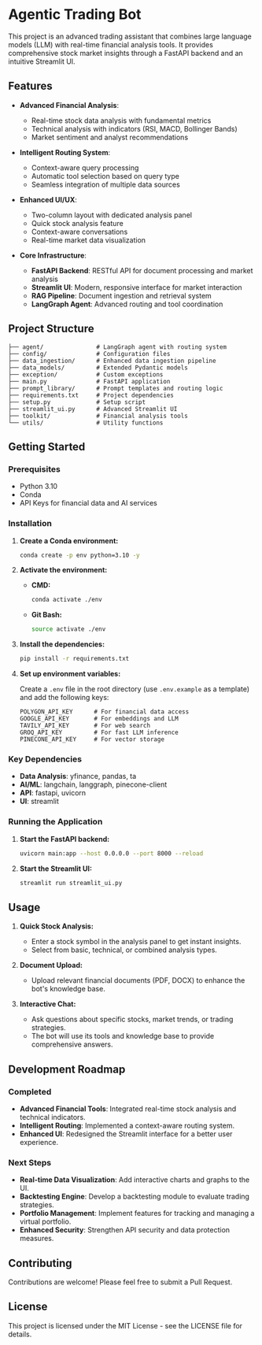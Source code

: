 # Agentic Trading Bot

This project is an advanced trading assistant that combines large language models (LLM) with real-time financial analysis tools. It provides comprehensive stock market insights through a FastAPI backend and an intuitive Streamlit UI.

## Features

- **Advanced Financial Analysis**:
  - Real-time stock data analysis with fundamental metrics
  - Technical analysis with indicators (RSI, MACD, Bollinger Bands)
  - Market sentiment and analyst recommendations

- **Intelligent Routing System**:
  - Context-aware query processing
  - Automatic tool selection based on query type
  - Seamless integration of multiple data sources

- **Enhanced UI/UX**:
  - Two-column layout with dedicated analysis panel
  - Quick stock analysis feature
  - Context-aware conversations
  - Real-time market data visualization

- **Core Infrastructure**:
  - **FastAPI Backend**: RESTful API for document processing and market analysis
  - **Streamlit UI**: Modern, responsive interface for market interaction
  - **RAG Pipeline**: Document ingestion and retrieval system
  - **LangGraph Agent**: Advanced routing and tool coordination

## Project Structure

```
├── agent/               # LangGraph agent with routing system
├── config/              # Configuration files
├── data_ingestion/      # Enhanced data ingestion pipeline
├── data_models/         # Extended Pydantic models
├── exception/           # Custom exceptions
├── main.py              # FastAPI application
├── prompt_library/      # Prompt templates and routing logic
├── requirements.txt     # Project dependencies
├── setup.py             # Setup script
├── streamlit_ui.py      # Advanced Streamlit UI
├── toolkit/             # Financial analysis tools
└── utils/               # Utility functions
```

## Getting Started

### Prerequisites

- Python 3.10
- Conda
- API Keys for financial data and AI services

### Installation

1. **Create a Conda environment:**

   ```bash
   conda create -p env python=3.10 -y
   ```

2. **Activate the environment:**

   - **CMD:**
     ```bash
     conda activate ./env
     ```
   - **Git Bash:**
     ```bash
     source activate ./env
     ```

3. **Install the dependencies:**

   ```bash
   pip install -r requirements.txt
   ```

4. **Set up environment variables:**

   Create a `.env` file in the root directory (use `.env.example` as a template) and add the following keys:

   ```
   POLYGON_API_KEY      # For financial data access
   GOOGLE_API_KEY       # For embeddings and LLM
   TAVILY_API_KEY       # For web search
   GROQ_API_KEY         # For fast LLM inference
   PINECONE_API_KEY     # For vector storage
   ```

### Key Dependencies

- **Data Analysis**: yfinance, pandas, ta
- **AI/ML**: langchain, langgraph, pinecone-client
- **API**: fastapi, uvicorn
- **UI**: streamlit

### Running the Application

1. **Start the FastAPI backend:**

   ```bash
   uvicorn main:app --host 0.0.0.0 --port 8000 --reload
   ```

2. **Start the Streamlit UI:**

   ```bash
   streamlit run streamlit_ui.py
   ```

## Usage

1. **Quick Stock Analysis:**
   - Enter a stock symbol in the analysis panel to get instant insights.
   - Select from basic, technical, or combined analysis types.

2. **Document Upload:**
   - Upload relevant financial documents (PDF, DOCX) to enhance the bot's knowledge base.

3. **Interactive Chat:**
   - Ask questions about specific stocks, market trends, or trading strategies.
   - The bot will use its tools and knowledge base to provide comprehensive answers.

## Development Roadmap

### Completed

- **Advanced Financial Tools**: Integrated real-time stock analysis and technical indicators.
- **Intelligent Routing**: Implemented a context-aware routing system.
- **Enhanced UI**: Redesigned the Streamlit interface for a better user experience.

### Next Steps

- **Real-time Data Visualization**: Add interactive charts and graphs to the UI.
- **Backtesting Engine**: Develop a backtesting module to evaluate trading strategies.
- **Portfolio Management**: Implement features for tracking and managing a virtual portfolio.
- **Enhanced Security**: Strengthen API security and data protection measures.

## Contributing

Contributions are welcome! Please feel free to submit a Pull Request.

## License

This project is licensed under the MIT License - see the LICENSE file for details.